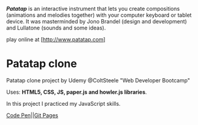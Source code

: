 ***Patatap*** is an interactive instrument that lets you create compositions (animations and melodies together) with your computer keyboard or tablet device.
It was masterminded by Jono Brandel (design and development) and Lullatone (sounds and some ideas).

play online at [http://www.patatap.com]

# Patatap clone

Patatap clone project by Udemy @ColtSteele "Web Developer Bootcamp" 

Uses: **HTML5, CSS, JS, paper.js and howler.js libraries**.

In this project I practiced my JavaScript skills.

[Code Pen](https://codepen.io/spline/pen/GRRPxae)||[Git Pages](https://splinekonstantin.github.io/patatap-clone/)

